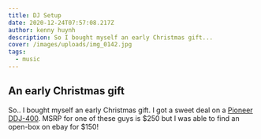 ```yaml
---
title: DJ Setup
date: 2020-12-24T07:57:08.217Z
author: kenny huynh
description: So I bought myself an early Christmas gift...
cover: /images/uploads/img_0142.jpg
tags:
  - music
---
```

## An early Christmas gift

So.. I bought myself an early Christmas gift. I got a sweet deal on a
[Pioneer DDJ-400](https://www.pioneerdj.com/en-us/product/controller/ddj-400/black/overview/).
MSRP for one of these guys is $250 but I was able to find an open-box on ebay
for $150!
